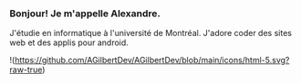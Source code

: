 ### Bonjour! Je m'appelle Alexandre.

J'étudie en informatique à l'université de Montréal. J'adore coder des sites web et des applis pour android. 

!(https://github.com/AGilbertDev/AGilbertDev/blob/main/icons/html-5.svg?raw-true)
